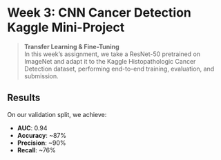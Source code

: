 # Week 3: CNN Cancer Detection Kaggle Mini-Project

> **Transfer Learning & Fine-Tuning**  
> In this week’s assignment, we take a ResNet-50 pretrained on ImageNet and adapt it to the Kaggle Histopathologic Cancer Detection dataset, performing end-to-end training, evaluation, and submission.

## Results

On our validation split, we achieve:

* **AUC**: 0.94
* **Accuracy**: \~87%
* **Precision**: \~90%
* **Recall**: \~76%
